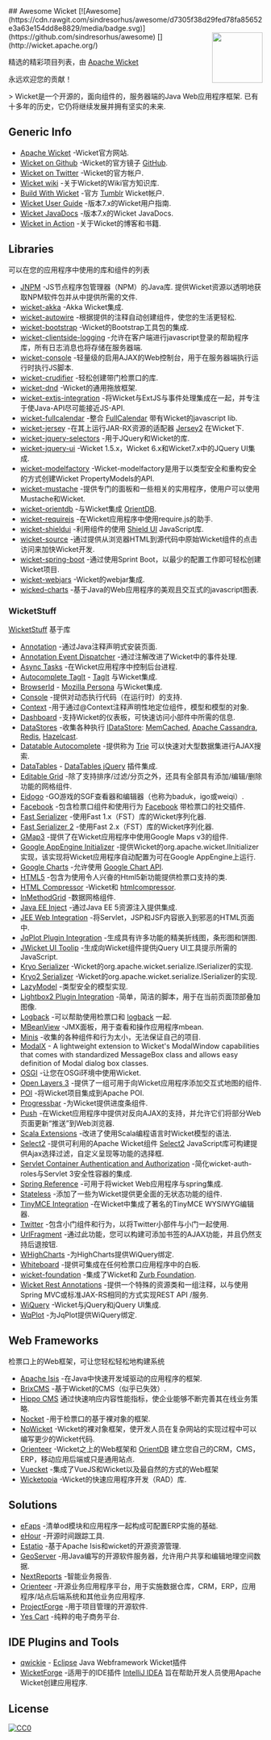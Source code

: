 <div class="github-widget" data-repo="PhantomYdn/awesome-wicket"></div>
<script async src="https://pagead2.googlesyndication.com/pagead/js/adsbygoogle.js"></script><ins class="adsbygoogle" style="display:block" data-ad-client="ca-pub-6890694312814945" data-ad-slot="5473692530" data-ad-format="auto"  data-full-width-responsive="true"></ins>
## Awesome Wicket [![Awesome](https://cdn.rawgit.com/sindresorhus/awesome/d7305f38d29fed78fa85652e3a63e154dd8e8829/media/badge.svg)](https://github.com/sindresorhus/awesome)
[<img src="https://upload.wikimedia.org/wikipedia/ru/5/5d/Apache_Wicket_logo.png" align="right" width="100">](http://wicket.apache.org/)

精选的精彩项目列表，由 [Apache Wicket](http://wicket.apache.org)

永远欢迎您的贡献！

 &gt; Wicket是一个开源的，面向组件的，服务器端的Java Web应用程序框架. 已有十多年的历史，它仍将继续发展并拥有坚实的未来. 



## Generic Info

- [Apache Wicket](http://wicket.apache.org/) -Wicket官方网站.
- [Wicket on Github](https://github.com/apache/wicket) -Wicket的官方镜子 [GitHub](https://github.com).
- [Wicket on Twitter](https://twitter.com/apache_wicket) -Wicket的官方帐户.
- [Wicket wiki](https://cwiki.apache.org/confluence/display/WICKET/Index) -关于Wicket的Wiki官方知识库.
- [Build With Wicket](https://builtwithwicket.tumblr.com/) -官方 [Tumblr](https://www.tumblr.com/) Wicket帐户.
- [Wicket User Guide](http://ci.apache.org/projects/wicket/guide/7.x/) -版本7.x的Wicket用户指南.
- [Wicket JavaDocs](http://ci.apache.org/projects/wicket/apidocs/7.x/index.html) -版本7.x的Wicket JavaDocs.
- [Wicket in Action](http://wicketinaction.com/) -关于Wicket的博客和书籍.

## Libraries
可以在您的应用程序中使用的库和组件的列表

- [JNPM](https://github.com/OrienteerBAP/JNPM)  -JS节点程序包管理器（NPM）的Java库. 提供Wicket资源以透明地获取NPM软件包并从中提供所需的文件. 
- [wicket-akka](https://github.com/l0rdn1kk0n/wicket-akka) -Akka Wicket集成.
- [wicket-autowire](https://github.com/wicket-acc/wicket-autowire) -根据提供的注释自动创建组件，使您的生活更轻松.
- [wicket-bootstrap](https://github.com/l0rdn1kk0n/wicket-bootstrap) -Wicket的Bootstrap工具包的集成.
- [wicket-clientside-logging](https://github.com/l0rdn1kk0n/wicket-clientside-logging) -允许在客户端进行javascript登录的帮助程序库，所有日志消息也将存储在服务器端.
- [wicket-console](https://github.com/PhantomYdn/wicket-console) -轻量级的启用AJAX的Web控制台，用于在服务器端执行运行时执行JS脚本.
- [wicket-crudifier](https://github.com/premium-minds/wicket-crudifier) -轻松创建带门检票口的库.
- [wicket-dnd](https://github.com/svenmeier/wicket-dnd) -Wicket的通用拖放框架.
- [wicket-extjs-integration](https://github.com/onehippo/wicket-extjs-integration) -将Wicket与ExtJS与事件处理集成在一起，并专注于使Java-API尽可能接近JS-API.
- [wicket-fullcalendar](https://github.com/42Lines/wicket-fullcalendar) -整合 [FullCalendar](http://fullcalendar.io/) 带有Wicket的javascript lib.
- [wicket-jersey](https://github.com/OrienteerBAP/wicket-jersey) -在其上运行JAR-RX资源的适配器 [Jersey2](https://jersey.github.io/) 在Wicket下.
- [wicket-jquery-selectors](https://github.com/l0rdn1kk0n/wicket-jquery-selectors) -用于JQuery和Wicket的库.
- [wicket-jquery-ui](http://www.7thweb.net/wicket-jquery-ui/) -Wicket 1.5.x，Wicket 6.x和Wicket7.x中的JQuery UI集成.
- [wicket-modelfactory](http://wicketeer.org/wicket-modelfactory/) -Wicket-modelfactory是用于以类型安全和重构安全的方式创建Wicket PropertyModels的API.
- [wicket-mustache](https://github.com/l0rdn1kk0n/wicket-mustache) -提供专门的面板和一些相关的实用程序，使用户可以使用Mustache和Wicket.
- [wicket-orientdb](https://github.com/OrienteerDW/wicket-orientdb) -与Wicket集成 [OrientDB](http://orientdb.com/).
- [wicket-requirejs](https://github.com/l0rdn1kk0n/wicket-requirejs) -在Wicket应用程序中使用require.js的助手.
- [wicket-shieldui](https://github.com/shieldui/wicket-shieldui) -利用组件的使用 [Shield UI](http://www.shieldui.com/) JavaScript库.
- [wicket-source](https://github.com/42Lines/wicket-source) -通过提供从浏览器HTML到源代码中原始Wicket组件的点击访问来加快Wicket开发.
- [wicket-spring-boot](https://github.com/MarcGiffing/wicket-spring-boot) -通过使用Sprint Boot，以最少的配置工作即可轻松创建Wicket项目.
- [wicket-webjars](https://github.com/l0rdn1kk0n/wicket-webjars) -Wicket的webjar集成.
- [wicked-charts](https://github.com/thombergs/wicked-charts) -基于Java的Web应用程序的美观且交互式的javascript图表.

### WicketStuff
[WicketStuff](https://github.com/wicketstuff/core) 基于库

- [Annotation](https://github.com/wicketstuff/core/wiki/Annotation) -通过Java注释声明式安装页面.
- [Annotation Event Dispatcher](https://github.com/wicketstuff/core/tree/master/annotationeventdispatcher-parent) -通过注解改进了Wicket中的事件处理.
- [Async Tasks](https://github.com/wicketstuff/core/wiki/Async-tasks) -在Wicket应用程序中控制后台进程.
- [Autocomplete TagIt](https://github.com/wicketstuff/core/wiki/Autocomplete-TagIt) - [TagIt](http://aehlke.github.com/tag-it/) 与Wicket集成.
- [BrowserId](https://github.com/wicketstuff/core/wiki/BrowserId) - [Mozilla Persona](https://login.persona.org/) 与Wicket集成.
- [Console](https://github.com/wicketstuff/core/wiki/Console) -提供对动态执行代码（在运行时）的支持.
- [Context](https://github.com/wicketstuff/core/wiki/Context) -用于通过@Context注释声明性地定位组件，模型和模型的对象.
- [Dashboard](https://github.com/wicketstuff/core/tree/master/dashboard-parent) -支持Wicket的仪表板，可快速访问小部件中所需的信息.
- [DataStores](https://github.com/wicketstuff/core/wiki/DataStores) -收集各种执行 [IDataStore](https://github.com/apache/wicket/blob/master/wicket-core/src/main/java/org/apache/wicket/pageStore/IDataStore.java): [MemCached](http://memcached.org/), [Apache Cassandra](http://cassandra.apache.org/), [Redis](http://redis.io/), [Hazelcast](http://www.hazelcast.com/).
- [Datatable Autocomplete](https://github.com/wicketstuff/core/wiki/Datatable-Autocomplete) -提供称为 [Trie](http://en.wikipedia.org/wiki/Trie) 可以快速对大型数据集进行AJAX搜索.
- [DataTables](https://github.com/wicketstuff/core/wiki/DataTables) - [DataTables jQuery](http://www.datatables.net/) 插件集成.
- [Editable Grid](https://github.com/wicketstuff/core/wiki/Editable-Grid) -除了支持排序/过滤/分页之外，还具有全部具有添加/编辑/删除功能的网格组件.
- [Eidogo](https://github.com/wicketstuff/core/wiki/Eidogo) -GO游戏的SGF查看器和编辑器（也称为baduk，igo或weiqi）.
- [Facebook](https://github.com/wicketstuff/core/wiki/Facebook) -包含检票口组件和使用行为 [Facebook](https://facebook.com) 带检票口的社交插件.
- [Fast Serializer](https://github.com/wicketstuff/core/wiki/FastSerializer) -使用Fast 1.x（FST）库的Wicket序列化器.
- [Fast Serializer 2](https://github.com/wicketstuff/core/wiki/FastSerializer2) -使用Fast 2.x（FST）库的Wicket序列化器.
- [GMap3](https://github.com/wicketstuff/core/wiki/Gmap3) -提供了在Wicket应用程序中使用Google Maps v3的组件.
- [Google AppEngine Initializer](https://github.com/wicketstuff/core/wiki/Google-AppEngine-Initializer) -提供Wicket的org.apache.wicket.IInitializer实现，该实现将Wicket应用程序自动配置为可在Google AppEngine上运行.
- [Google Charts](https://github.com/wicketstuff/core/wiki/GoogleCharts) -允许使用 [Google Chart API](https://developers.google.com/chart/).
- [HTML5](https://github.com/wicketstuff/core/wiki/Html5) -包含为使用令人兴奋的Html5新功能提供检票口支持的类.
- [HTML Compressor](https://github.com/wicketstuff/core/wiki/Htmlcompressor) -Wicket和 [htmlcompressor](http://code.google.com/p/htmlcompressor).
- [InMethodGrid](https://github.com/wicketstuff/core/wiki/InMethodGrid) -数据网格组件.
- [Java EE Inject](https://github.com/wicketstuff/core/wiki/Java-EE-Inject) -通过Java EE 5资源注入提供集成.
- [JEE Web Integration](https://github.com/wicketstuff/core/wiki/JEE-Web-Integration) -将Servlet，JSP和JSF内容嵌入到邪恶的HTML页面中.
- [JqPlot Plugin Integration](https://github.com/wicketstuff/core/wiki/JqPlot-Plugin-Integration) -生成具有许多功能的精美折线图，条形图和饼图.
- [JWicket UI Toolip](https://github.com/wicketstuff/core/wiki/jWicket-UI-Tooltip) -生成向Wicket组件提供jQuery UI工具提示所需的JavaScript.
- [Kryo Serializer](https://github.com/wicketstuff/core/wiki/Kryo-Serializer) -Wicket的org.apache.wicket.serialize.ISerializer的实现.
- [Kryo2 Serializer](https://github.com/wicketstuff/core/tree/master/serializer-kryo2) -Wicket的org.apache.wicket.serialize.ISerializer的实现.
- [LazyModel](https://github.com/wicketstuff/core/wiki/LazyModel) -类型安全的模型实现.
- [Lightbox2 Plugin Integration](https://github.com/wicketstuff/core/wiki/Lightbox2-Plugin-Integration) -简单，简洁的脚本，用于在当前页面顶部叠加图像.
- [Logback](https://github.com/wicketstuff/core/wiki/Logback) -可以帮助使用检票口和 [logback](http://logback.qos.ch/) 一起.
- [MBeanView](https://github.com/wicketstuff/core/wiki/MBeanView) -JMX面板，用于查看和操作应用程序mbean.
- [Minis](https://github.com/wicketstuff/core/wiki/Minis) -收集的各种组件和行为太小，无法保证自己的项目.
- [ModalX](https://github.com/wicketstuff/core/wiki/ModalX) - A lightweight extension to Wicket's ModalWindow capabilities that comes with standardized MessageBox class and allows easy definition of Modal dialog box classes.
- [OSGI](https://github.com/wicketstuff/core/wiki/Osgi) -让您在OSGi环境中使用Wicket.
- [Open Layers 3](https://github.com/wicketstuff/core/tree/master/openlayers3-parent) -提供了一组可用于向Wicket应用程序添加交互式地图的组件.
- [POI](https://github.com/wicketstuff/core/wiki/POI) -将Wicket项目集成到Apache POI.
- [Progressbar](https://github.com/wicketstuff/core/wiki/Progressbar) -为Wicket提供进度条组件.
- [Push](https://github.com/wicketstuff/core/wiki/Push) -在Wicket应用程序中提供对反向AJAX的支持，并允许它们将部分Web页面更新“推送”到Web浏览器.
- [Scala Extensions](https://github.com/wicketstuff/core/wiki/ScalaExtensions) -改进了使用Scala编程语言时Wicket模型的语法.
- [Select2](https://github.com/wicketstuff/core/tree/master/select2-parent) -提供可利用的Apache Wicket组件 [Select2](http://ivaynberg.github.com/select2) JavaScript库可构建提供Ajax选择过滤，自定义呈现等功能的选择框.
- [Servlet Container Authentication and Authorization](https://github.com/wicketstuff/core/wiki/Servlet-Container-Authentication-and-Authorization) -简化wicket-auth-roles与Servlet 3安全性容器的集成.
- [Spring Reference](https://github.com/wicketstuff/core/wiki/SpringReference) -可用于将wicket Web应用程序与spring集成.
- [Stateless](https://github.com/wicketstuff/core/tree/master/stateless-parent) -添加了一些为Wicket提供更全面的无状态功能的组件.
- [TinyMCE Integration](https://github.com/wicketstuff/core/wiki/TinyMCE-Integration) -在Wicket中集成了著名的TinyMCE WYSIWYG编辑器.
- [Twitter](https://github.com/wicketstuff/core/wiki/Twitter) -包含小门组件和行为，以将Twitter小部件与小门一起使用.
- [UrlFragment](https://github.com/wicketstuff/core/tree/master/urlfragment-parent) -通过此功能，您可以构建可添加书签的AJAX功能，并且仍然支持后退按钮.
- [WHighCharts](https://github.com/wicketstuff/wiquery-highcharts) -为HighCharts提供WiQuery绑定.
- [Whiteboard](https://github.com/wicketstuff/core/wiki/Whiteboard) -提供可集成在任何检票口应用程序中的白板.
- [wicket-foundation](https://github.com/wicketstuff/core/tree/master/wicket-foundation) -集成了Wicket和 [Zurb Foundation](http://foundation.zurb.com/).
- [Wicket Rest Annotations](https://github.com/wicketstuff/core/tree/master/wicketstuff-restannotations-parent) -提供一个特殊的资源类和一组注释，以与使用Spring MVC或标准JAX-RS相同的方式实现REST API /服务.
- [WiQuery](https://github.com/wicketstuff/wiquery) -Wicket与jQuery和jQuery UI集成.
- [WqPlot](https://github.com/wicketstuff/wiquery-jqplot) -为JqPlot提供WiQuery绑定.

## Web Frameworks
检票口上的Web框架，可让您轻松轻松地构建系统

- [Apache Isis](https://isis.apache.org/) -在Java中快速开发域驱动的应用程序的框架.
- [BrixCMS](http://www.brixcms.org/) -基于Wicket的CMS（似乎已失效）.
- [Hippo CMS](http://www.onehippo.com/en) 通过快速响应内容性能指标，使企业能够不断完善其在线业务策略.
- [Nocket](https://github.com/Nocket/nocket) -用于检票口的基于裸对象的框架.
- [NoWicket](http://invesdwin.de/nowicket/) -Wicket的裸对象框架，使开发人员在复杂网站的实现过程中可以编写更少的Wicket代码.
- [Orienteer](https://github.com/OrienteerDW/Orienteer) -Wicket之上的Web框架和 [OrientDB](http://orientdb.com/) 建立您自己的CRM，CMS，ERP，移动应用后端或只是通用站点.
- [Vuecket](https://github.com/OrienteerBAP/vuecket) -集成了VueJS和Wicket以及最自然的方式的Web框架
- [Wicketopia](https://github.com/jwcarman/Wicketopia) -Wicket的快速应用程序开发（RAD）库.

## Solutions

- [eFaps](http://www.efaps.org/) -清单od模块和应用程序一起构成可配置ERP实施的基础.
- [eHour](https://ehour.nl/index.phtml) -开源时间跟踪工具.
- [Estatio](https://github.com/estatio/estatio) -基于Apache Isis和wicket的开源资源管理.
- [GeoServer](https://github.com/geoserver/geoserver) -用Java编写的开源软件服务器，允许用户共享和编辑地理空间数据.
- [NextReports](http://www.next-reports.com/) -智能业务报告.
- [Orienteer](https://github.com/OrienteerDW/Orienteer) -开源业务应用程序平台，用于实施数据仓库，CRM，ERP，应用程序/站点后端系统和其他业务应用程序.
- [ProjectForge](https://www.projectforge.org/) -用于项目管理的开源软件.
- [Yes Cart](https://github.com/inspire-software/yes-cart) -纯粹的电子商务平台.

## IDE Plugins and Tools

- [qwickie](https://marketplace.eclipse.org/content/qwickie) - [Eclipse](http://www.eclipse.org/) Java Webframework Wicket插件
- [WicketForge](https://github.com/minman/wicketforge) -适用于的IDE插件 [IntelliJ IDEA](https://www.jetbrains.com/idea/) 旨在帮助开发人员使用Apache Wicket创建应用程序.

## License

 [![CC0](http://mirrors.creativecommons.org/presskit/buttons/88x31/svg/cc-zero.svg)](https://creativecommons.org/publicdomain/zero/1.0/)
